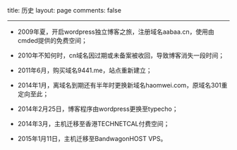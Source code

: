 title: 历史
layout: page
comments: false

---

 - 2009年夏，开启wordpress独立博客之旅，注册域名aabaa.cn，使用由cmded提供的免费空间；

 - 2010年不知何时，cn域名因过期或未备案被收回，导致博客消失一段时间；

 - 2011年6月，购买域名9441.me，站点重新建立；

 - 2014年1月，离域名到期还有半年时更换新域名haomwei.com，原域名301重定向至此；

 - 2014年2月25日，博客程序由wordpress更换至typecho；

 - 2014年3月，主机迁移至香港TECHNETCAL付费空间；

 - 2015年1月11日，主机迁移至BandwagonHOST VPS。